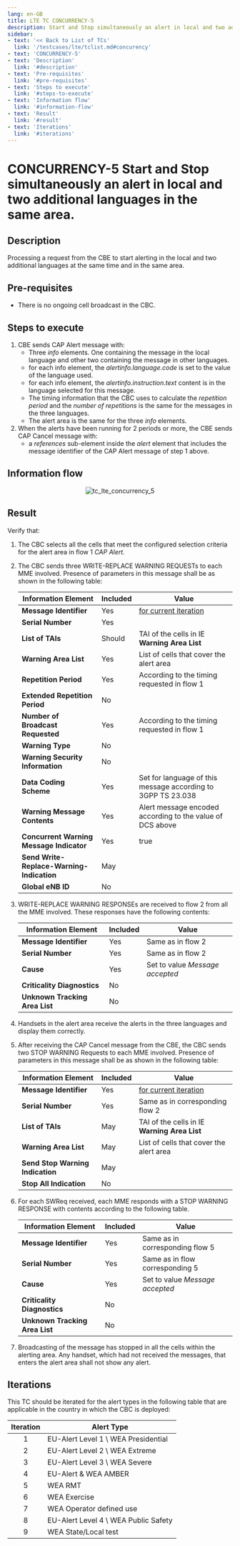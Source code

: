 ```yaml
---
lang: en-GB
title: LTE TC CONCURRENCY-5
description: Start and Stop simultaneously an alert in local and two additional languages in the same area.
sidebar:
- text: '<< Back to List of TCs'
  link: '/testcases/lte/tclist.md#concurency'
- text: 'CONCURRENCY-5'
- text: 'Description'
  link: '#description'
- text: 'Pre-requisites'
  link: '#pre-requisites'
- text: 'Steps to execute'
  link: '#steps-to-execute'
- text: 'Information flow'
  link: '#information-flow'
- text: 'Result'
  link: '#result'
- text: 'Iterations'
  link: '#iterations'
---
```


# **CONCURRENCY-5** Start and Stop simultaneously an alert in local and two additional languages in the same area.

## Description

Processing a request from the CBE to start alerting in the local and two
additional languages at the same time and in the same area.

## Pre-requisites

* There is no ongoing cell broadcast in the CBC.

## Steps to execute

1. CBE sends CAP Alert message with:
   - Three *info* elements. One containing the message in the local language and
     other two containing the message in other languages.
   - for each info element, the *alertinfo.language.code* is set to the value of 
     the language used.
   - for each info element, the *alertinfo.instruction.text* content is in the 
     language selected for this message.
   - The timing information that the CBC uses to calculate the *repetition 
     period* and the *number of repetitions* is the same for the messages in
     the three languages.
   - The alert area is the same for the three *info* elements.
2. When the alerts have been running for 2 periods or more, the CBE sends CAP 
   Cancel message with:
   - a *references* sub-element inside the *alert* element that includes the 
     message identifier of the CAP Alert message of step 1 above.

## Information flow

<div style="text-align: center;">

![tc_lte_concurrency_5](/assets/img/flows/lte/concurrency/tc_lte_concurrency_5.svg)

</div>

## Result

Verify that:

1. The CBC selects all the cells that meet the configured selection criteria 
   for the alert area in flow 1 *CAP Alert*.
2. The CBC sends three WRITE-REPLACE WARNING REQUESTs to each MME involved. 
   Presence of parameters in this message shall be as shown in the following 
   table:

   | Information Element | Included | Value |
   | ------------------- | -------- | ----- |
   | **Message Identifier** | Yes | [for current iteration](/testcases/lte/concurrency/tc5/#iterations) |
   | **Serial Number** | Yes | |
   | **List of TAIs** | Should | TAI of the cells in IE **Warning Area List** |
   | **Warning Area List** | Yes | List of cells that cover the alert area |
   | **Repetition Period** | Yes | According to the timing requested in flow 1 |
   | **Extended Repetition Period** | No | |
   | **Number of Broadcast Requested** | Yes | According to the timing requested in flow 1 |
   | **Warning Type** | No | |
   | **Warning Security Information** | No | |
   | **Data Coding Scheme** | Yes | Set for language of this message according to 3GPP TS 23.038 |
   | **Warning Message Contents** | Yes | Alert message encoded according to the value of DCS above |
   | **Concurrent Warning Message Indicator** | Yes | true |
   | **Send Write-Replace-Warning-Indication** | May |
   | **Global eNB ID** | No |

3. WRITE-REPLACE WARNING RESPONSEs are received to flow 2 from all the MME 
   involved. These responses have the following contents:

   | Information Element | Included | Value |
   | ------------------- | -------- | ----- |
   | **Message Identifier** | Yes | Same as in flow 2 |
   | **Serial Number** | Yes | Same as in flow 2 |
   | **Cause** | Yes | Set to value *Message accepted* |
   | **Criticality Diagnostics** | No | |
   | **Unknown Tracking Area List** | No | |

4. Handsets in the alert area receive the alerts in the three languages and 
   display them correctly.

5. After receiving the CAP Cancel message from the CBE, the CBC sends two STOP 
   WARNING Requests to each MME involved. Presence of parameters in this 
   message shall be as shown in the following table:

   | Information Element | Included | Value |
   | ------------------- | -------- | ----- |
   | **Message Identifier** | Yes | [for current iteration](/testcases/lte/concurrency/tc5/#iterations) |
   | **Serial Number** | Yes | Same as in corresponding flow 2 |
   | **List of TAIs** | May | TAI of the cells in IE **Warning Area List** |
   | **Warning Area List** | May | List of cells that cover the alert area |
   | **Send Stop Warning Indication** | May |  |
   | **Stop All Indication** | No |  |

6. For each SWReq received, each MME responds with a STOP WARNING RESPONSE with
   contents according to the following table.

   | Information Element | Included | Value |
   | ------------------- | -------- | ----- |
   | **Message Identifier** | Yes | Same as in corresponding flow 5 |
   | **Serial Number** | Yes | Same as in flow corresponding 5 |
   | **Cause** | Yes | Set to value *Message accepted* |
   | **Criticality Diagnostics** | No | |
   | **Unknown Tracking Area List** | No | |

7. Broadcasting of the message has stopped in all the cells within the alerting
   area. Any handset, which had not received the messages, that enters the 
   alert area shall not show any alert. 

## Iterations

This TC should be iterated for the alert types in the following table that are 
applicable in the country in which the CBC is deployed:

| Iteration | Alert Type |
|:---:| ------------ |
| 1 | EU-Alert Level 1 \ WEA Presidential |
| 2 | EU-Alert Level 2 \ WEA Extreme |
| 3 | EU-Alert Level 3 \ WEA Severe |
| 4 | EU-Alert & WEA AMBER |
| 5 | WEA RMT |
| 6 | WEA Exercise |
| 7 | WEA Operator defined use |
| 8 | EU-Alert Level 4 \ WEA Public Safety |
| 9 | WEA State/Local test |
